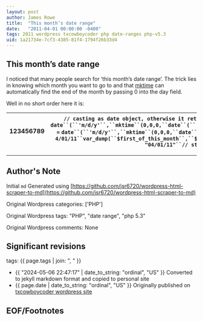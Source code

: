 ```yaml
---
layout: post
author: James Rowe
title:  "This month’s date range"
date:   "2011-04-01 00:00:00 -0400"
tags: 2011 wordpress txcowboycoder php date-ranges php-v5.3
uid: 1a21734e-7cf3-4385-81f4-1794f26b33d4
---
```



## This month’s date range


I noticed that many people search for ‘this month’s date range’. The trick lies in knowing which month you want to go to and that [mktime](http://us.php.net/mktime) can automatically find the end of the month by passing 0 into the day field.


Well in no short order here it is:




| 123456789 | `// casting as date object, otherwise it returns a unix timestamp``$first_of_this_month` `=` `date``(``'m/d/y'``,``mktime``(0,0,0,``date``(``'m'``),1,``date``(``'y'``)));``$end_of_this_month` `=` `date``(``'m/d/y'``,``mktime``(0,0,0,``date``(``'m'``)+1,0,``date``(``'y'``)));` `// if run on 4/01/11``var_dump(``$first_of_this_month``,``$end_of_this_month``);``// outputs``// string(8) "04/01/11"``// string(8) "04/30/11"` |
| --- | --- |




---

## Author's Note

Initial `md` Generated using [https://github.com/jsr6720/wordpress-html-scraper-to-md](https://github.com/jsr6720/wordpress-html-scraper-to-md)

Original Wordpress categories: ['PHP']

Original Wordpress tags: "PHP", "date range", "php 5.3"

Original Wordpress comments: None

## Significant revisions

tags: {{ page.tags | join: ", " }} <!-- todo move this somewhere -->

- {{ "2024-05-06 22:47:17" | date_to_string: "ordinal", "US" }} Converted to jekyll markdown format and copied to personal site
- {{ page.date | date_to_string: "ordinal", "US" }} Originally published on [txcowboycoder wordpress site](https://txcowboycoder.wordpress.com/2011/04/01/this-months-date-range/)

## EOF/Footnotes

